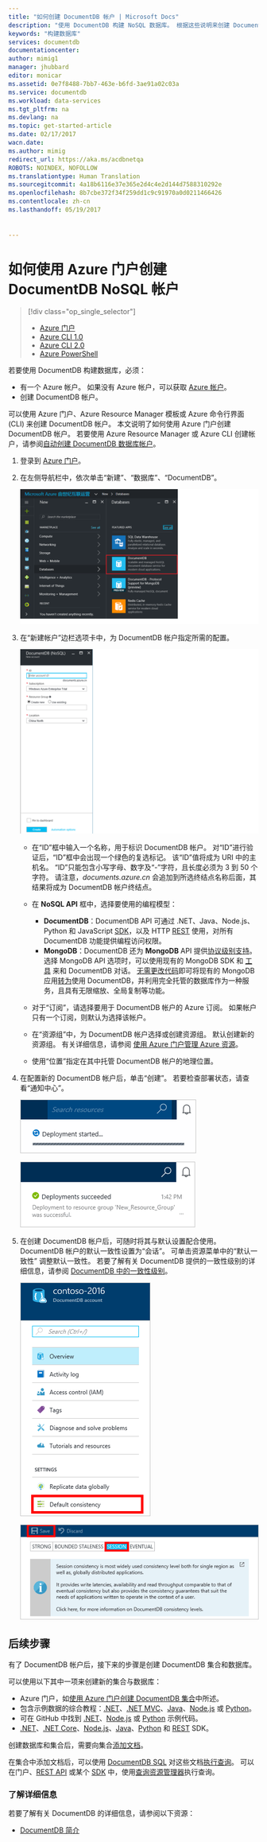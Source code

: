 ```yaml
---
title: "如何创建 DocumentDB 帐户 | Microsoft Docs"
description: "使用 DocumentDB 构建 NoSQL 数据库。 根据这些说明来创建 DocumentDB 帐户，并开始构建运行速度飞快且可全局缩放的 NoSQL 数据库。"
keywords: "构建数据库"
services: documentdb
documentationcenter: 
author: mimig1
manager: jhubbard
editor: monicar
ms.assetid: 0e7f8488-7bb7-463e-b6fd-3ae91a02c03a
ms.service: documentdb
ms.workload: data-services
ms.tgt_pltfrm: na
ms.devlang: na
ms.topic: get-started-article
ms.date: 02/17/2017
wacn.date: 
ms.author: mimig
redirect_url: https://aka.ms/acdbnetqa
ROBOTS: NOINDEX, NOFOLLOW
ms.translationtype: Human Translation
ms.sourcegitcommit: 4a18b6116e37e365e2d4c4e2d144d7588310292e
ms.openlocfilehash: 8b7cbe372f34f259dd1c9c91970a0d0211466426
ms.contentlocale: zh-cn
ms.lasthandoff: 05/19/2017


---
```

# <a name="how-to-create-an-azure-documentdb-nosql-account-using-the-azure-portal"></a>如何使用 Azure 门户创建 DocumentDB NoSQL 帐户
> [!div class="op_single_selector"]
> * [Azure 门户](documentdb-create-account.md)
> * [Azure CLI 1.0](documentdb-automation-resource-manager-cli-nodejs.md)
> * [Azure CLI 2.0](documentdb-automation-resource-manager-cli.md)
> * [Azure PowerShell](documentdb-manage-account-with-powershell.md)

若要使用 DocumentDB 构建数据库，必须：

- 有一个 Azure 帐户。 如果没有 Azure 帐户，可以获取 [Azure 帐户](https://www.azure.cn/pricing/1rmb-trial/)。
- 创建 DocumentDB 帐户。  

可以使用 Azure 门户、Azure Resource Manager 模板或 Azure 命令行界面 (CLI) 来创建 DocumentDB 帐户。 本文说明了如何使用 Azure 门户创建 DocumentDB 帐户。 若要使用 Azure Resource Manager 或 Azure CLI 创建帐户，请参阅[自动创建 DocumentDB 数据库帐户](documentdb-automation-resource-manager-cli.md)。

1. 登录到 [Azure 门户](https://portal.azure.cn/)。
2. 在左侧导航栏中，依次单击“新建”、“数据库”、“DocumentDB”。

   ![Azure 门户的屏幕截图，其中突出显示了“更多服务”和 NoSQL (DocumentDB)](./media/documentdb-create-account/create-nosql-db-databases-json-tutorial-1.png)  
3. 在“新建帐户”边栏选项卡中，为 DocumentDB 帐户指定所需的配置。

    ![“新建 DocumentDB”边栏选项卡的屏幕截图](./media/documentdb-create-account/create-nosql-db-databases-json-tutorial-2.png)

   - 在“ID”框中输入一个名称，用于标识 DocumentDB 帐户。  对“ID”进行验证后，“ID”框中会出现一个绿色的复选标记。  该“ID”值将成为 URI 中的主机名。  “ID”只能包含小写字母、数字及“-”字符，且长度必须为 3 到 50 个字符。 请注意，*documents.azure.cn* 会追加到所选终结点名称后面，其结果将成为 DocumentDB 帐户终结点。
   - 在 **NoSQL API** 框中，选择要使用的编程模型：

     - **DocumentDB**：DocumentDB API 可通过 .NET、Java、Node.js、Python 和 JavaScript [SDK](documentdb-sdk-dotnet.md)，以及 HTTP [REST](https://msdn.microsoft.com/library/azure/dn781481.aspx) 使用，对所有 DocumentDB 功能提供编程访问权限。
     - **MongoDB**：DocumentDB 还为 **MongoDB** API 提供[协议级别支持](documentdb-protocol-mongodb.md)。 选择 MongoDB API 选项时，可以使用现有的 MongoDB SDK 和 [工具](documentdb-mongodb-mongochef.md) 来和 DocumentDB 对话。 [无需更改代码](documentdb-import-data.md)即可将现有的 MongoDB 应用[转为](documentdb-connect-mongodb-account.md)使用 DocumentDB，并利用完全托管的数据库作为一种服务，且具有无限缩放、全局复制等功能。
   - 对于“订阅”，请选择要用于 DocumentDB 帐户的 Azure 订阅。 如果帐户只有一个订阅，则默认为选择该帐户。
   - 在“资源组”中，为 DocumentDB 帐户选择或创建资源组。  默认创建新的资源组。 有关详细信息，请参阅 [使用 Azure 门户管理 Azure 资源](../azure-resource-manager/resource-group-portal.md)。
   - 使用“位置”指定在其中托管 DocumentDB 帐户的地理位置。
4. 在配置新的 DocumentDB 帐户后，单击“创建”。 若要检查部署状态，请查看“通知中心”。  

   ![快速创建数据库 - 通知中心的屏幕截图，其中显示正在创建 DocumentDB 帐户](./media/documentdb-create-account/create-nosql-db-databases-json-tutorial-4.png)  

   ![通知中心的屏幕截图，其中显示 DocumentDB 帐户已成功创建并且部署到资源组 - 在线数据库创建者通知](./media/documentdb-create-account/create-nosql-db-databases-json-tutorial-5.png)
5. 在创建 DocumentDB 帐户后，可随时将其与默认设置配合使用。 DocumentDB 帐户的默认一致性设置为“会话”。  可单击资源菜单中的“默认一致性”  调整默认一致性。 若要了解有关 DocumentDB 提供的一致性级别的详细信息，请参阅 [DocumentDB 中的一致性级别](documentdb-consistency-levels.md)。

   ![“资源组”边栏选项卡的屏幕截图 — 开始应用程序开发](./media/documentdb-create-account/create-nosql-db-databases-json-tutorial-6.png)  

   ![“一致性级别”边栏选项卡的屏幕截图 — 会话一致性](./media/documentdb-create-account/create-nosql-db-databases-json-tutorial-7.png)  

[How to: Create a DocumentDB account]: #Howto
[Next steps]: #NextSteps


## <a name="next-steps"></a>后续步骤
有了 DocumentDB 帐户后，接下来的步骤是创建 DocumentDB 集合和数据库。

可以使用以下其中一项来创建新的集合与数据库：

- Azure 门户，如[使用 Azure 门户创建 DocumentDB 集合](documentdb-create-collection.md)中所述。
- 包含示例数据的综合教程：[.NET](documentdb-get-started.md)、[.NET MVC](documentdb-dotnet-application.md)、[Java](documentdb-java-application.md)、[Node.js](documentdb-nodejs-application.md) 或 [Python](documentdb-python-application.md)。
- 可在 GitHub 中找到 [.NET](documentdb-dotnet-samples.md#database-examples)、[Node.js](documentdb-nodejs-samples.md#database-examples) 或 [Python](documentdb-python-samples.md#database-examples) 示例代码。
- [.NET](documentdb-sdk-dotnet.md)、[.NET Core](documentdb-sdk-dotnet-core.md)、[Node.js](documentdb-sdk-node.md)、[Java](documentdb-sdk-java.md)、[Python](documentdb-sdk-python.md) 和 [REST](https://msdn.microsoft.com/library/azure/mt489072.aspx) SDK。

创建数据库和集合后，需要向集合[添加文档](documentdb-view-json-document-explorer.md)。

在集合中添加文档后，可以使用 [DocumentDB SQL](documentdb-sql-query.md) 对这些文档[执行查询](documentdb-sql-query.md#ExecutingSqlQueries)。 可以在门户、[REST API](https://msdn.microsoft.com/library/azure/dn781481.aspx) 或某个 [SDK](documentdb-sdk-dotnet.md) 中，使用[查询资源管理器](documentdb-query-collections-query-explorer.md)执行查询。

### <a name="learn-more"></a>了解详细信息
若要了解有关 DocumentDB 的详细信息，请参阅以下资源：

- [DocumentDB 简介](./documentdb-resources.md)


